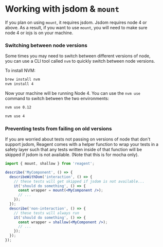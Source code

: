 # Working with jsdom & `mount`

If you plan on using `mount`, it requires jsdom. Jsdom requires node 4 or above. As a result, if 
you want to use `mount`, you will need to make sure node 4 or iojs is on your machine.


### Switching between node versions

Some times you may need to switch between different versions of node, you can use a CLI tool called 
`nvm` to quickly switch between node versions.

To install NVM:

```bash
brew install nvm
nvm install 4
```

Now your machine will be running Node 4. You can use the `nvm use` command to switch between the two 
environments:

```bash
nvm use 0.12
```

```bash
nvm use 4
```

### Preventing tests from failing on old versions

If you are worried about tests not passing on versions of node that don't support jsdom, Reagent
comes with a helper function to wrap your tests in a safety layer such that any tests written
inside of that function will be skipped if jsdom is not available.  (Note that this is for mocha
only).

```jsx
import { mount, shallow } from 'reagent';

describe('MyComponent', () => {
  describeWithDom('interaction', () => {
    // these tests will get skipped if jsdom is not available...
    it('should do something', () => {
      const wrapper = mount(<MyComponent />);
      // ...
    });
  });
  describe('non-interaction', () => {
    // these tests will always run
    it('should do something', () => {
      const wrapper = shallow(<MyComponent />);
      // ...
    });
  });
});

```
